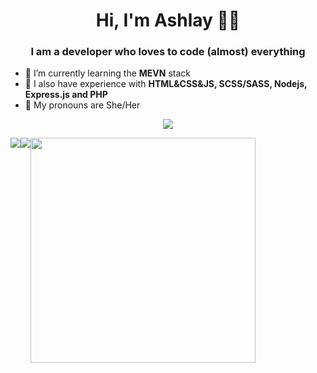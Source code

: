 <h1 align="center">Hi, I'm Ashlay 🏳️‍⚧️</h1>
<h3 align="center">I am a developer who loves to code (almost) everything</h3>

- 🌱 I’m currently learning the **MEVN** stack
- 🌷 I also have experience with **HTML&CSS&JS, SCSS/SASS, Nodejs, Express.js and PHP**
- 🚻 My pronouns are She/Her
  
<p align="center">
  <img alig src="https://github-profile-trophy.vercel.app/?username=Ashlayyy&theme=dark&column=-1" />
</p>

<div style="display: flex;">
<a href="https://github.com/Ashlayyy">
  <img align="center" src="https://vercel-repository-chi.vercel.app/api?username=Ashlayyy&count_private=true&show_icons=true&theme=light" />
</a>
<a href="https://github.com/Ashlayyy">
  <img align="center" src="https://vercel-repository-chi.vercel.app/api/top-langs/?username=Ashlayyy&layout=donut&theme=light&langs_count=8" />
</a>
<a href="https://github.com/Ashlayyy">
  <img align="center" src="https://github-readme-streak-stats.herokuapp.com/?user=Ashlayyy&theme=light&hide_border=false" width="360" >
</a>
</div>
